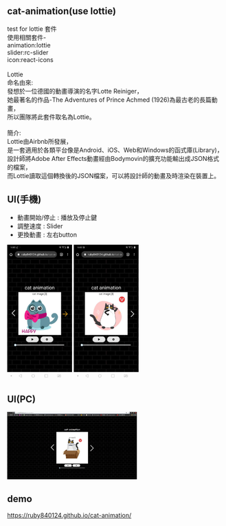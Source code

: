## cat-animation(use lottie)
test for lottie 套件    
使用相關套件-  
animation:lottie  
slider:rc-slider  
icon:react-icons  
<br>
Lottie     
命名由來:    
發想於一位德國的動畫導演的名字Lotte Reiniger，  
她最著名的作品-The Adventures of Prince Achmed (1926)為最古老的長篇動畫，  
所以團隊將此套件取名為Lottie。  
<br>
簡介:  
Lottie由Airbnb所發展，    
是一套適用於各類平台像是Android、iOS、Web和Windows的函式庫(Library)， 
設計師將Adobe After Effects動畫經由Bodymovin的擴充功能輸出成JSON格式的檔案，  
而Lottie讀取這個轉換後的JSON檔案，可以將設計師的動畫及時渲染在裝置上。
<br>
## UI(手機)  
- 動畫開始/停止 : 播放及停止鍵  
- 調整速度 : Slider  
- 更換動畫 : 左右button  
<img src="https://github.com/ruby840124/cat-animation/blob/master/demo/mobile1.jpg" width="30%" height="45%">
<img src="https://github.com/ruby840124/cat-animation/blob/master/demo/mobile2.jpg" width="30%" height="45%">  
<br>

## UI(PC)
<img src="https://github.com/ruby840124/cat-animation/blob/master/demo/pc.JPG" width="60%" height="60%">  
<br>

## demo
https://ruby840124.github.io/cat-animation/
